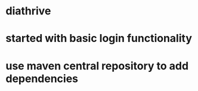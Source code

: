 # diathrive
# started with basic login functionality
# use maven central repository to add dependencies
